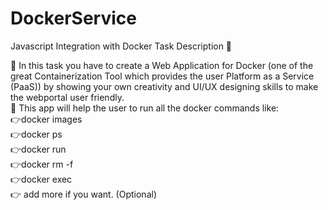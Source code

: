 # DockerService


Javascript Integration with Docker
Task Description 📄  

📌 In this task you have to create a Web Application for Docker (one of the great Containerization Tool which provides the user Platform as a Service (PaaS)) by showing your own creativity and UI/UX designing skills to make the webportal user friendly.  
📌 This app will help the user to run all the docker commands like:  
  👉docker images  
  👉docker ps  
  👉docker run  
  👉docker rm -f  
  👉docker exec  
  👉 add more if you want. (Optional) 
 
 

























